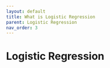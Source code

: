 ```yaml
---
layout: default
title: What is Logistic Regression
parent: Logistic Regression
nav_order: 3
---
```


# Logistic Regression


